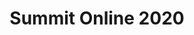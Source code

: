 ---
title: Summit Online 2020
description: "Building Serverless Appications with AWS Amplify"
href: https://aws.amazon.com/events/summits/online
avatar: ./banner.png
attendantIds:
  - nader-dabit
country: United States, ANZ , India
city: Virtual
---